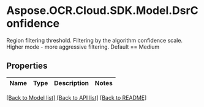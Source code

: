 # Aspose.OCR.Cloud.SDK.Model.DsrConfidence
Region filtering threshold. Filtering by the algorithm confidence scale. Higher mode - more aggressive filtering. Default == Medium

## Properties

Name | Type | Description | Notes
------------ | ------------- | ------------- | -------------

[[Back to Model list]](../README.md#documentation-for-models) [[Back to API list]](../README.md#documentation-for-api-endpoints) [[Back to README]](../README.md)

